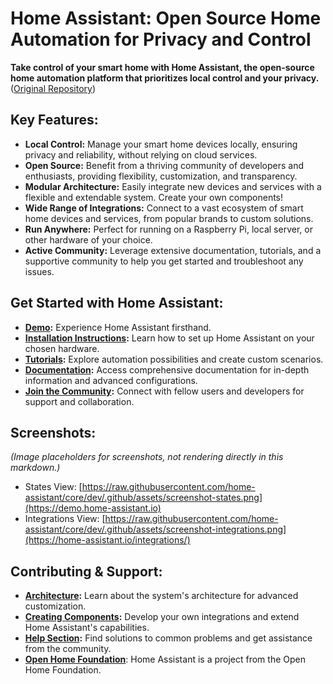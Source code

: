 # Home Assistant: Open Source Home Automation for Privacy and Control

**Take control of your smart home with Home Assistant, the open-source home automation platform that prioritizes local control and your privacy.** ([Original Repository](https://github.com/home-assistant/core))

## Key Features:

*   **Local Control:** Manage your smart home devices locally, ensuring privacy and reliability, without relying on cloud services.
*   **Open Source:** Benefit from a thriving community of developers and enthusiasts, providing flexibility, customization, and transparency.
*   **Modular Architecture:** Easily integrate new devices and services with a flexible and extendable system.  Create your own components!
*   **Wide Range of Integrations:** Connect to a vast ecosystem of smart home devices and services, from popular brands to custom solutions.
*   **Run Anywhere:**  Perfect for running on a Raspberry Pi, local server, or other hardware of your choice.
*   **Active Community:** Leverage extensive documentation, tutorials, and a supportive community to help you get started and troubleshoot any issues.

## Get Started with Home Assistant:

*   **[Demo](https://demo.home-assistant.io):** Experience Home Assistant firsthand.
*   **[Installation Instructions](https://home-assistant.io/getting-started/):**  Learn how to set up Home Assistant on your chosen hardware.
*   **[Tutorials](https://home-assistant.io/getting-started/automation/):**  Explore automation possibilities and create custom scenarios.
*   **[Documentation](https://home-assistant.io/docs/):**  Access comprehensive documentation for in-depth information and advanced configurations.
*   **[Join the Community](https://www.home-assistant.io/join-chat/):** Connect with fellow users and developers for support and collaboration.

## Screenshots:

*(Image placeholders for screenshots, not rendering directly in this markdown.)*

*   States View:  [https://raw.githubusercontent.com/home-assistant/core/dev/.github/assets/screenshot-states.png](https://demo.home-assistant.io)
*   Integrations View: [https://raw.githubusercontent.com/home-assistant/core/dev/.github/assets/screenshot-integrations.png](https://home-assistant.io/integrations/)

## Contributing & Support:

*   **[Architecture](https://developers.home-assistant.io/docs/architecture_index/):** Learn about the system's architecture for advanced customization.
*   **[Creating Components](https://developers.home-assistant.io/docs/creating_component_index/):**  Develop your own integrations and extend Home Assistant's capabilities.
*   **[Help Section](https://home-assistant.io/help/):** Find solutions to common problems and get assistance from the community.
*   **[Open Home Foundation](https://www.openhomefoundation.org/)**:  Home Assistant is a project from the Open Home Foundation.